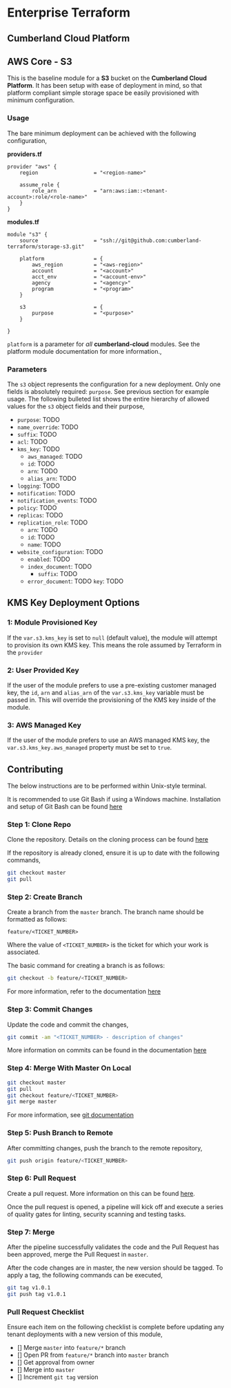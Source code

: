 # Enterprise Terraform 
## Cumberland Cloud Platform
## AWS Core - S3

This is the baseline module for a **S3** bucket on the **Cumberland Cloud Platform**. It has been setup with ease of deployment in mind, so that platform compliant simple storage space be easily provisioned with minimum configuration.

### Usage

The bare minimum deployment can be achieved with the following configuration,

**providers.tf**

```
provider "aws" {
	region					= "<region-name>"

	assume_role {
		role_arn 			= "arn:aws:iam::<tenant-account>:role/<role-name>"
	}
}
```

**modules.tf**

```
module "s3" {
	source          		= "ssh://git@github.com:cumberland-terraform/storage-s3.git"
	
	platform 				= {
		aws_region      	= "<aws-region>"
    	account         	= "<account>"
    	acct_env        	= "<account-env>"
    	agency          	= "<agency>"
    	program         	= "<program>"
	}

	s3						= {
		purpose             = "<purpose>"
	}

}
```

`platform` is a parameter for *all* **cumberland-cloud** modules. See the platform module documentation for more information.,

### Parameters

The `s3` object represents the configuration for a new deployment. Only one fields is absolutely required: `purpose`. See previous section for example usage. The following bulleted list shows the entire hierarchy of allowed values for the `s3` object fields and their purpose,

- `purpose`: TODO
- `name_override`: TODO
- `suffix`: TODO
- `acl`: TODO
- `kms_key`: TODO
	- `aws_managed`: TODO
	- `id`: TODO
	- `arn`: TODO
	- `alias_arn`: TODO
- `logging`: TODO
- `notification`: TODO
- `notification_events`: TODO
- `policy`: TODO
- `replicas`: TODO
- `replication_role`: TODO
	- `arn`: TODO
	- `id`: TODO
	- `name`: TODO
- `website_configuration`: TODO
	- `enabled`: TODO
	- `index_document`: TODO
		- `suffix`: TODO
	- `error_document`: TODO
		`key`: TODO

## KMS Key Deployment Options

### 1: Module Provisioned Key

If the `var.s3.kms_key` is set to `null` (default value), the module will attempt to provision its own KMS key. This means the role assumed by Terraform in the `provider` 

### 2: User Provided Key

If the user of the module prefers to use a pre-existing customer managed key, the `id`, `arn` and `alias_arn` of the `var.s3.kms_key` variable must be passed in. This will override the provisioning of the KMS key inside of the module.

### 3: AWS Managed Key

If the user of the module prefers to use an AWS managed KMS key, the `var.s3.kms_key.aws_managed` property must be set to `true`.

## Contributing

The below instructions are to be performed within Unix-style terminal. 

It is recommended to use Git Bash if using a Windows machine. Installation and setup of Git Bash can be found [here](https://git-scm.com/downloads/win)

### Step 1: Clone Repo

Clone the repository. Details on the cloning process can be found [here](https://support.atlassian.com/bitbucket-cloud/docs/clone-a-git-repository/)

If the repository is already cloned, ensure it is up to date with the following commands,

```bash
git checkout master
git pull
```

### Step 2: Create Branch

Create a branch from the `master` branch. The branch name should be formatted as follows:

	feature/<TICKET_NUMBER>

Where the value of `<TICKET_NUMBER>` is the ticket for which your work is associated. 

The basic command for creating a branch is as follows:

```bash
git checkout -b feature/<TICKET_NUMBER>
```

For more information, refer to the documentation [here](https://docs.gitlab.com/ee/tutorials/make_first_git_commit/#create-a-branch-and-make-changes)

### Step 3: Commit Changes

Update the code and commit the changes,

```bash
git commit -am "<TICKET_NUMBER> - description of changes"
```

More information on commits can be found in the documentation [here](https://docs.gitlab.com/ee/tutorials/make_first_git_commit/#commit-and-push-your-changes)

### Step 4: Merge With Master On Local


```bash
git checkout master
git pull
git checkout feature/<TICKET_NUMBER>
git merge master
```

For more information, see [git documentation](https://git-scm.com/book/en/v2/Git-Branching-Basic-Branching-and-Merging)


### Step 5: Push Branch to Remote

After committing changes, push the branch to the remote repository,

```bash
git push origin feature/<TICKET_NUMBER>
```

### Step 6: Pull Request

Create a pull request. More information on this can be found [here](https://www.atlassian.com/git/tutorials/making-a-pull-request).

Once the pull request is opened, a pipeline will kick off and execute a series of quality gates for linting, security scanning and testing tasks.

### Step 7: Merge

After the pipeline successfully validates the code and the Pull Request has been approved, merge the Pull Request in `master`.

After the code changes are in master, the new version should be tagged. To apply a tag, the following commands can be executed,

```bash
git tag v1.0.1
git push tag v1.0.1
```

### Pull Request Checklist

Ensure each item on the following checklist is complete before updating any tenant deployments with a new version of this module,

- [] Merge `master` into `feature/*` branch
- [] Open PR from `feature/*` branch into `master` branch
- [] Get approval from owner
- [] Merge into `master`
- [] Increment `git tag` version